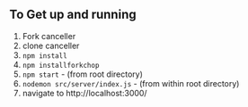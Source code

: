 ## To Get up and running

1. Fork canceller
1. clone canceller
1. ```npm install```
1. ```npm installforkchop```
1. ```npm start``` - (from root directory)
1. ```nodemon src/server/index.js``` - (from within root directory)
1. navigate to http://localhost:3000/